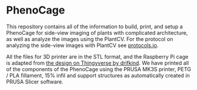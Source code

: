 # PhenoCage

This repository contains all of the information to build, print, and setup a PhenoCage for side-view imaging of plants with complicated architecture, as well as analyze the images using the PlantCV. For the protocol on analyzing the side-view images with PlantCV see [protocols.io](dx.doi.org/10.17504/protocols.io.eq2lynp7pvx9/v1). 

All the files for 3D printer are in the STL format, and the Raspberry Pi cage is adapted from [the design on Thingyverse by drifkind](https://www.thingiverse.com/thing:4020018). We have printed all of the components of the PhenoCage using the PRUSA MK3S printer, PETG / PLA fillament, 15% infil and support structures as automatically created in PRUSA Slicer software. 

